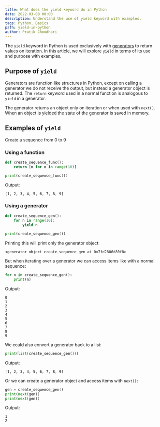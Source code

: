 ```yaml
---
title: What does the yield keyword do in Python
date: 2022-03-08 00:00
description: Understand the use of yield keyword with examples.
tags: Python, Basics
path: yield-in-python
author: Pratik Choudhari
---
```


The `yield` keyword in Python is used exclusively with [generators](https://www.python-engineer.com/courses/advancedpython/14-generators/) to return values on iteration. In this article, we will explore `yield` in terms of its use and purpose with examples.

## Purpose of `yield`

Generators are function like structures in Python, except on calling a generator we do not receive the output, but instead a generator object is returned. The `return` keyword used in a normal function is analogous to `yield` in a generator.

The generator returns an object only on iteration or when used with `next()`. When an object is yielded the state of the generator is saved in memory.

## Examples of `yield`

Create a sequence from 0 to 9

### Using a function

```python
def create_sequence_func():
    return [n for n in range(10)]

print(create_sequence_func())
```

Output:

```console
[1, 2, 3, 4, 5, 6, 7, 8, 9]
```

### Using a generator

```python
def create_sequence_gen():
    for n in range(10):
        yield n
        
print(create_sequence_gen())
```

Printing this will print only the generator object:

```console
<generator object create_sequence_gen at 0x7fd2806d80f8>
```

But when iterating over a generator we can access items like with a normal sequence:

```python
for n in create_sequence_gen():
    print(n)
```

Output:

```console
0
1
2
3
4
5
6
7
8
9
```

We could also convert a generator back to a list:

```python
print(list(create_sequence_gen()))
```

Output:

```console
[1, 2, 3, 4, 5, 6, 7, 8, 9]
```

Or we can create a generator object and access items with `next()`:

```python
gen = create_sequence_gen()
print(next(gen))
print(next(gen))
```

Output:

```console
1
2
```